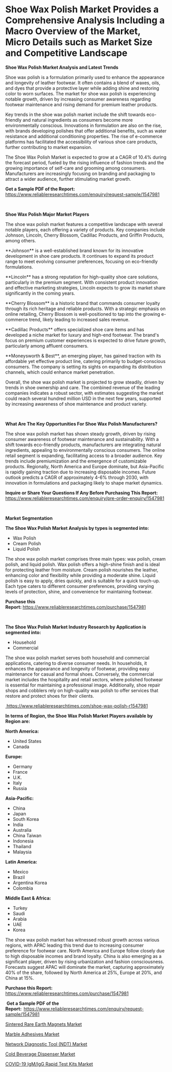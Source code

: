 <p><h1>Shoe Wax Polish Market Provides a Comprehensive Analysis Including a Macro Overview of the Market, Micro Details such as Market Size and Competitive Landscape</h1></p><p><strong>Shoe Wax Polish Market Analysis and Latest Trends</strong></p>
<p><p>Shoe wax polish is a formulation primarily used to enhance the appearance and longevity of leather footwear. It often contains a blend of waxes, oils, and dyes that provide a protective layer while adding shine and restoring color to worn surfaces. The market for shoe wax polish is experiencing notable growth, driven by increasing consumer awareness regarding footwear maintenance and rising demand for premium leather products. </p><p>Key trends in the shoe wax polish market include the shift towards eco-friendly and natural ingredients as consumers become more environmentally conscious. Innovations in formulation are also on the rise, with brands developing polishes that offer additional benefits, such as water resistance and additional conditioning properties. The rise of e-commerce platforms has facilitated the accessibility of various shoe care products, further contributing to market expansion. </p><p>The Shoe Wax Polish Market is expected to grow at a CAGR of 10.4% during the forecast period, fueled by the rising influence of fashion trends and the growing importance of self-care and grooming among consumers. Manufacturers are increasingly focusing on branding and packaging to attract a wider audience, further stimulating market growth.</p></p>
<p><strong>Get a Sample PDF of the Report:&nbsp;</strong> <a href="https://www.reliableresearchtimes.com/enquiry/request-sample/1547981?utm_campaign=2198&utm_medium=2&utm_source=Github&utm_content=ia&utm_term=30012025&utm_id=shoe-wax-polish">https://www.reliableresearchtimes.com/enquiry/request-sample/1547981</a></p>
<p>&nbsp;</p>
<p><strong>Shoe Wax Polish Major Market Players</strong></p>
<p><p>The shoe wax polish market features a competitive landscape with several notable players, each offering a variety of products. Key companies include Johnson, Lincoln, Cherry Blossom, Cadillac Products, and Griffin Products, among others. </p><p>**Johnson** is a well-established brand known for its innovative development in shoe care products. It continues to expand its product range to meet evolving consumer preferences, focusing on eco-friendly formulations. </p><p>**Lincoln** has a strong reputation for high-quality shoe care solutions, particularly in the premium segment. With consistent product innovation and effective marketing strategies, Lincoln expects to grow its market share significantly in the coming years.</p><p>**Cherry Blossom** is a historic brand that commands consumer loyalty through its rich heritage and reliable products. With a strategic emphasis on online retailing, Cherry Blossom is well-positioned to tap into the growing e-commerce trend, likely leading to increased sales revenue.</p><p>**Cadillac Products** offers specialized shoe care items and has developed a niche market for luxury and high-end footwear. The brand's focus on premium customer experiences is expected to drive future growth, particularly among affluent consumers.</p><p>**Moneysworth & Best**, an emerging player, has gained traction with its affordable yet effective product line, catering primarily to budget-conscious consumers. The company is setting its sights on expanding its distribution channels, which could enhance market penetration.</p><p>Overall, the shoe wax polish market is projected to grow steadily, driven by trends in shoe ownership and care. The combined revenue of the leading companies indicates a robust sector, with estimates suggesting the market could reach several hundred million USD in the next few years, supported by increasing awareness of shoe maintenance and product variety.</p></p>
<p>&nbsp;</p>
<p><strong>What Are The Key Opportunities For Shoe Wax Polish Manufacturers?</strong></p>
<p><p>The shoe wax polish market has shown steady growth, driven by rising consumer awareness of footwear maintenance and sustainability. With a shift towards eco-friendly products, manufacturers are integrating natural ingredients, appealing to environmentally conscious consumers. The online retail segment is expanding, facilitating access to a broader audience. Key trends include premiumization and the emergence of customizable products. Regionally, North America and Europe dominate, but Asia-Pacific is rapidly gaining traction due to increasing disposable incomes. Future outlook predicts a CAGR of approximately 4-6% through 2030, with innovation in formulations and packaging likely to shape market dynamics.</p></p>
<p><strong>Inquire or Share Your Questions If Any Before Purchasing This Report:</strong> <a href="https://www.reliableresearchtimes.com/enquiry/pre-order-enquiry/1547981?utm_campaign=2198&utm_medium=2&utm_source=Github&utm_content=ia&utm_term=30012025&utm_id=shoe-wax-polish">https://www.reliableresearchtimes.com/enquiry/pre-order-enquiry/1547981</a></p>
<p>&nbsp;</p>
<p><strong>Market Segmentation</strong></p>
<p><strong>The Shoe Wax Polish Market Analysis by types is segmented into:</strong></p>
<p><ul><li>Wax Polish</li><li>Cream Polish</li><li>Liquid Polish</li></ul></p>
<p><p>The shoe wax polish market comprises three main types: wax polish, cream polish, and liquid polish. Wax polish offers a high-shine finish and is ideal for protecting leather from moisture. Cream polish nourishes the leather, enhancing color and flexibility while providing a moderate shine. Liquid polish is easy to apply, dries quickly, and is suitable for a quick touch-up. Each type caters to different consumer preferences, providing varying levels of protection, shine, and convenience for maintaining footwear.</p></p>
<p><strong>Purchase this Report:&nbsp;</strong><a href="https://www.reliableresearchtimes.com/purchase/1547981?utm_campaign=2198&utm_medium=2&utm_source=Github&utm_content=ia&utm_term=30012025&utm_id=shoe-wax-polish">https://www.reliableresearchtimes.com/purchase/1547981</a></p>
<p>&nbsp;</p>
<p><strong>The Shoe Wax Polish Market Industry Research by Application is segmented into:</strong></p>
<p><ul><li>Household</li><li>Commercial</li></ul></p>
<p><p>The shoe wax polish market serves both household and commercial applications, catering to diverse consumer needs. In households, it enhances the appearance and longevity of footwear, providing easy maintenance for casual and formal shoes. Conversely, the commercial market includes the hospitality and retail sectors, where polished footwear is essential for maintaining a professional image. Additionally, shoe repair shops and cobblers rely on high-quality wax polish to offer services that restore and protect shoes for their clients.</p></p>
<p><a href="https://www.reliableresearchtimes.com/shoe-wax-polish-r1547981?utm_campaign=2198&utm_medium=2&utm_source=Github&utm_content=ia&utm_term=30012025&utm_id=shoe-wax-polish">&nbsp;https://www.reliableresearchtimes.com/shoe-wax-polish-r1547981</a></p>
<p><strong>In terms of Region, the Shoe Wax Polish Market Players available by Region are:</strong></p>
<p>
    <p> <strong> North America: </strong>
        <ul>
            <li>United States</li>
            <li>Canada</li>
        </ul>
        </p> 
    <p> <strong> Europe: </strong>
        <ul>
            <li>Germany</li>
            <li>France</li>
            <li>U.K.</li>
            <li>Italy</li>
            <li>Russia</li>
        </ul>
        </p> 
    <p> <strong> Asia-Pacific: </strong>
        <ul>
            <li>China</li>
            <li>Japan</li>
            <li>South Korea</li>
            <li>India</li>
            <li>Australia</li>
            <li>China Taiwan</li>
            <li>Indonesia</li>
            <li>Thailand</li>
            <li>Malaysia</li>
        </ul>
        </p> 
    <p> <strong> Latin America: </strong>
        <ul>
            <li>Mexico</li>
            <li>Brazil</li>
            <li>Argentina Korea</li>
            <li>Colombia</li>
        </ul>
        </p> 
    <p> <strong> Middle East & Africa: </strong>
        <ul>
            <li>Turkey</li>
            <li>Saudi</li>
            <li>Arabia</li>
            <li>UAE</li>
            <li>Korea</li>
        </ul>
    </p>
    </p>
<p><p>The shoe wax polish market has witnessed robust growth across various regions, with APAC leading this trend due to increasing consumer preference for footwear care. North America and Europe follow closely due to high disposable incomes and brand loyalty. China is also emerging as a significant player, driven by rising urbanization and fashion consciousness. Forecasts suggest APAC will dominate the market, capturing approximately 40% of the share, followed by North America at 25%, Europe at 20%, and China at 15%.</p></p>
<p><strong>Purchase this Report: </strong><a href="https://www.reliableresearchtimes.com/purchase/1547981?utm_campaign=2198&utm_medium=2&utm_source=Github&utm_content=ia&utm_term=30012025&utm_id=shoe-wax-polish">https://www.reliableresearchtimes.com/purchase/1547981</a></p>
<p>&nbsp;<strong>Get a Sample PDF of the Report:&nbsp;&nbsp;</strong><a href="https://www.reliableresearchtimes.com/enquiry/request-sample/1547981?utm_campaign=2198&utm_medium=2&utm_source=Github&utm_content=ia&utm_term=30012025&utm_id=shoe-wax-polish">https://www.reliableresearchtimes.com/enquiry/request-sample/1547981</a></p>
<p><strong></strong></p>
<p><p><a href="https://github.com/ziogaskangui96/Market-Research-Report-List-1/blob/main/sintered-rare-earth-magnets-market.md?utm_campaign=2198&utm_medium=2&utm_source=Github&utm_content=ia&utm_term=30012025&utm_id=shoe-wax-polish">Sintered Rare Earth Magnets Market</a></p><p><a href="https://github.com/carylgrinko/Market-Research-Report-List-1/blob/main/marble-adhesives-market.md?utm_campaign=2198&utm_medium=2&utm_source=Github&utm_content=ia&utm_term=30012025&utm_id=shoe-wax-polish">Marble Adhesives Market</a></p><p><a href="https://www.linkedin.com/pulse/network-diagnostic-tool-ndt-industry-report-examines-recent-ofzlf?utm_campaign=2198&utm_medium=2&utm_source=Github&utm_content=ia&utm_term=30012025&utm_id=shoe-wax-polish">Network Diagnostic Tool (NDT) Market</a></p><p><a href="https://www.linkedin.com/pulse/cold-beverage-dispenser-market-segmentation-geographical-regions-bweuf?utm_campaign=2198&utm_medium=2&utm_source=Github&utm_content=ia&utm_term=30012025&utm_id=shoe-wax-polish">Cold Beverage Dispenser Market</a></p><p><a href="https://www.linkedin.com/pulse/revenue-growth-forecast-covid-19-igmigg-rapid-test-kits-1npyf?utm_campaign=2198&utm_medium=2&utm_source=Github&utm_content=ia&utm_term=30012025&utm_id=shoe-wax-polish">COVID-19 IgM/IgG Rapid Test Kits Market</a></p></p>